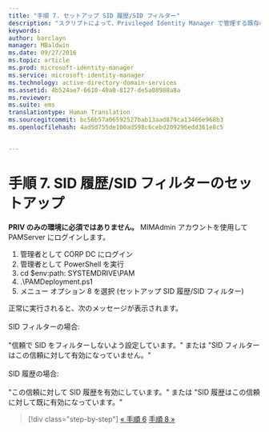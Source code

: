 ```yaml
---
title: "手順 7. セットアップ SID 履歴/SID フィルター"
description: "スクリプトによって、Privileged Identity Manager で管理する既存の ID または新規の ID を使用して CORP ドメインを準備する"
keywords: 
author: barclayn
manager: MBaldwin
ms.date: 09/27/2016
ms.topic: article
ms.prod: microsoft-identity-manager
ms.service: microsoft-identity-manager
ms.technology: active-directory-domain-services
ms.assetid: 4b524ae7-6610-40a0-8127-de5a08988a8a
ms.reviewer: 
ms.suite: ems
translationtype: Human Translation
ms.sourcegitcommit: bc56b57a06592527bab13aad879ca13466e968b3
ms.openlocfilehash: 4ad5d755de100ad598c6cebd209296edd361e8c5


---
```


# 手順 7. SID 履歴/SID フィルターのセットアップ

**PRIV のみの環境に必須ではありません。** MIMAdmin アカウントを使用して PAMServer にログインします。

1. 管理者として CORP DC にログイン
2. 管理者として PowerShell を実行
3. cd $env:path: SYSTEMDRIVE\PAM
4. .\PAMDeployment.ps1
5. メニュー オプション 8 を選択 (セットアップ SID 履歴/SID フィルター)

正常に実行されると、次のメッセージが表示されます。<br/></br>
SID フィルターの場合: <br/></br>
"信頼で SID をフィルターしないよう設定しています。" または "SID フィルターはこの信頼に対して有効になっていません。" </br></br>
SID 履歴の場合: </br></br>
"この信頼に対して SID 履歴を有効にしています。" または "SID 履歴はこの信頼に対して既に有効になっています。"

>[!div class="step-by-step"]
[« 手順 6](sp1-step6-setup-pam-trust.md)
[手順 8 »](sp1-step8-pam-deployment-verification.md)



<!--HONumber=Oct16_HO1-->


